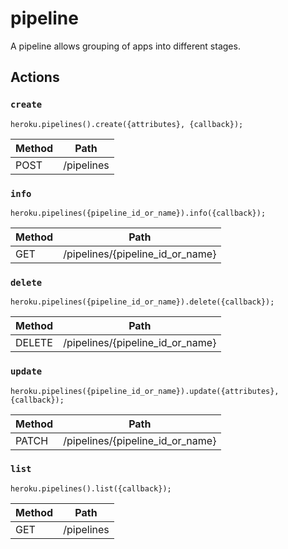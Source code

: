 # pipeline

A pipeline allows grouping of apps into different stages.

## Actions

### `create`

`heroku.pipelines().create({attributes}, {callback});`

Method | Path
--- | ---
POST | /pipelines

### `info`

`heroku.pipelines({pipeline_id_or_name}).info({callback});`

Method | Path
--- | ---
GET | /pipelines/{pipeline_id_or_name}

### `delete`

`heroku.pipelines({pipeline_id_or_name}).delete({callback});`

Method | Path
--- | ---
DELETE | /pipelines/{pipeline_id_or_name}

### `update`

`heroku.pipelines({pipeline_id_or_name}).update({attributes}, {callback});`

Method | Path
--- | ---
PATCH | /pipelines/{pipeline_id_or_name}

### `list`

`heroku.pipelines().list({callback});`

Method | Path
--- | ---
GET | /pipelines

